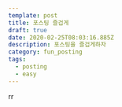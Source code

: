 ```yaml
---
template: post
title: 포스팅 즐겁게
draft: true
date: 2020-02-25T08:03:16.885Z
description: 포스팅을 즐겁게하자
category: fun_posting
tags:
  - posting
  - easy
---
```

rr
